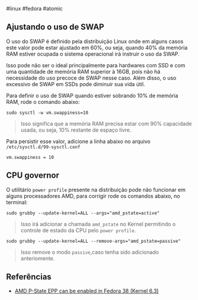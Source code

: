 #linux #fedora #atomic 

## Ajustando o uso de SWAP
O uso do SWAP é definido pela distribuição Linux onde em alguns casos este valor pode estar ajustado em 60%, ou seja, quando 40% da memória RAM estiver ocupada o sistema operacional irá instruir o uso da SWAP.

Isso pode não ser o ideal principalmente para hardwares com SSD e com uma quantidade de memória RAM superior à 16GB, pois não há necessidade do uso precoce de SWAP nesse caso. Além disso, o uso excessivo de SWAP em SSDs pode diminuir sua vida útil.

Para definir o uso de SWAP quando estiver sobrando 10% de memória RAM, rode o comando abaixo:
```
sudo sysctl -w vm.swappiness=10
```
> Isso significa que a memória RAM precisa estar com 90% capacidade usada, ou seja, 10% restante de espaço livre.


Para persistir esse valor, adicione a linha abaixo no arquivo `/etc/sysctl.d/99-sysctl.conf`
```
vm.swappiness = 10
```

## CPU governor
O utilitário `power profile` presente na distribuição pode não funcionar em alguns processadores AMD, para corrigir rode os comandos abaixo, no terminal:


```
sudo grubby --update-kernel=ALL --args="amd_pstate=active"
```
> Isso irá adicionar a chamada `amd_pstate` no Kernel permitindo o controle de estado da CPU pelo `power profile`.

```
sudo grubby --update-kernel=ALL --remove-args="amd_pstate=passive"
```

> Isso remove o modo `passive`,caso tenha sido adicionado anteriomente.

## Referências
- [AMD P-State EPP can be enabled in Fedora 38 (Kernel 6.3)](https://www.reddit.com/r/Fedora/comments/12d2vs8/amd_pstate_epp_can_be_enabled_in_fedora_38_kernel/)